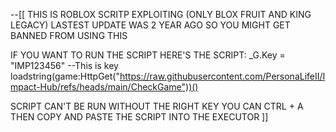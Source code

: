 --[[
THIS IS ROBLOX SCRITP EXPLOITING (ONLY BLOX FRUIT AND KING LEGACY)
LASTEST UPDATE WAS 2 YEAR AGO SO YOU MIGHT GET BANNED FROM USING THIS

IF YOU WANT TO RUN THE SCRIPT HERE'S THE SCRIPT: 
_G.Key = "IMP123456" --This is key
loadstring(game:HttpGet("https://raw.githubusercontent.com/PersonaLifeII/Impact-Hub/refs/heads/main/CheckGame"))()

SCRIPT CAN'T BE RUN WITHOUT THE RIGHT KEY
YOU CAN CTRL + A THEN COPY AND PASTE THE SCRIPT INTO THE EXECUTOR
]]
